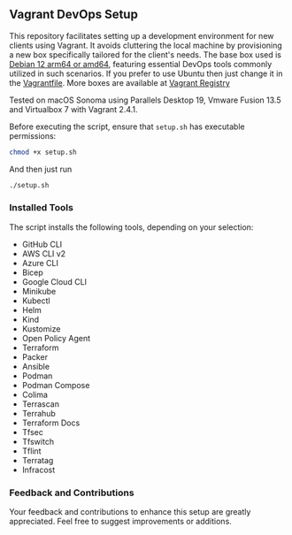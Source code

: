 ## Vagrant DevOps Setup

This repository facilitates setting up a development environment for new clients using Vagrant. It avoids cluttering the local machine by provisioning a new box specifically tailored for the client's needs. The base box used is [Debian 12 arm64 or amd64](https://portal.cloud.hashicorp.com/vagrant/discover/gutehall/debian12), featuring essential DevOps tools commonly utilized in such scenarios. If you prefer to use Ubuntu then just change it in the [Vagrantfile](https://github.com/gutehall/vagrant-customer/blob/main/Vagrantfile). More boxes are available at [Vagrant Registry](https://portal.cloud.hashicorp.com/vagrant/discover/gutehall.)

Tested on macOS Sonoma using Parallels Desktop 19, Vmware Fusion 13.5 and Virtualbox 7 with Vagrant 2.4.1. 

Before executing the script, ensure that `setup.sh` has executable permissions:

```bash
chmod +x setup.sh
```
And then just run

```bash
./setup.sh
```


### Installed Tools
The script installs the following tools, depending on your selection:

* GitHub CLI
* AWS CLI v2
* Azure CLI
* Bicep
* Google Cloud CLI
* Minikube
* Kubectl
* Helm
* Kind
* Kustomize
* Open Policy Agent
* Terraform
* Packer
* Ansible
* Podman
* Podman Compose
* Colima
* Terrascan
* Terrahub
* Terraform Docs
* Tfsec
* Tfswitch
* Tflint
* Terratag
* Infracost

### Feedback and Contributions
Your feedback and contributions to enhance this setup are greatly appreciated. Feel free to suggest improvements or additions.

